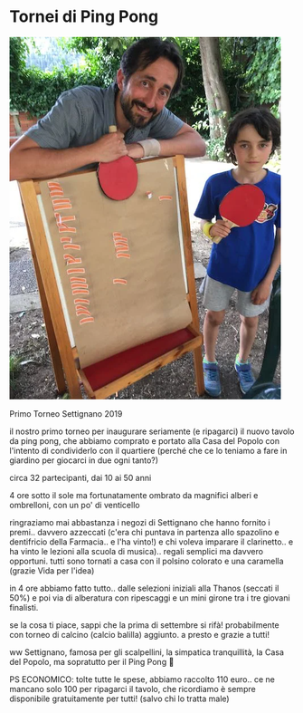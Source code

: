 # Tornei di Ping Pong

![](../../assets/img/played/outdoor/pingpong_torneo.webp)

Primo Torneo Settignano 2019

il nostro primo torneo per inaugurare seriamente (e ripagarci) il nuovo tavolo da ping pong, che abbiamo comprato e portato alla Casa del Popolo con l'intento di condividerlo con il quartiere (perché che ce lo teniamo a fare in giardino per giocarci in due ogni tanto?)

circa 32 partecipanti, dai 10 ai 50 anni

4 ore sotto il sole ma fortunatamente ombrato da magnifici alberi e ombrelloni, con un po' di venticello

ringraziamo mai abbastanza i negozi di Settignano che hanno fornito i premi.. davvero azzeccati (c'era chi puntava in partenza allo spazolino e dentifricio della Farmacia.. e l'ha vinto!) e chi voleva imparare il clarinetto.. e ha vinto le lezioni alla scuola di musica).. regali semplici ma davvero opportuni.
tutti sono tornati a casa con il polsino colorato e una caramella (grazie Vida per l'idea)

in 4 ore abbiamo fatto tutto.. dalle selezioni iniziali alla Thanos (seccati il 50%) e poi via di alberatura con ripescaggi e un mini girone tra i tre giovani finalisti.

se la cosa ti piace, sappi che la prima di settembre si rifà! probabilmente con torneo di calcino (calcio balilla) aggiunto.
a presto e grazie a tutti!

ww Settignano, famosa per gli scalpellini, la simpatica tranquillità, la Casa del Popolo, ma sopratutto per il Ping Pong 🙂

PS ECONOMICO: tolte tutte le spese, abbiamo raccolto 110 euro.. ce ne mancano solo 100 per ripagarci il tavolo, che ricordiamo è sempre disponibile gratuitamente per tutti! (salvo chi lo tratta male)
